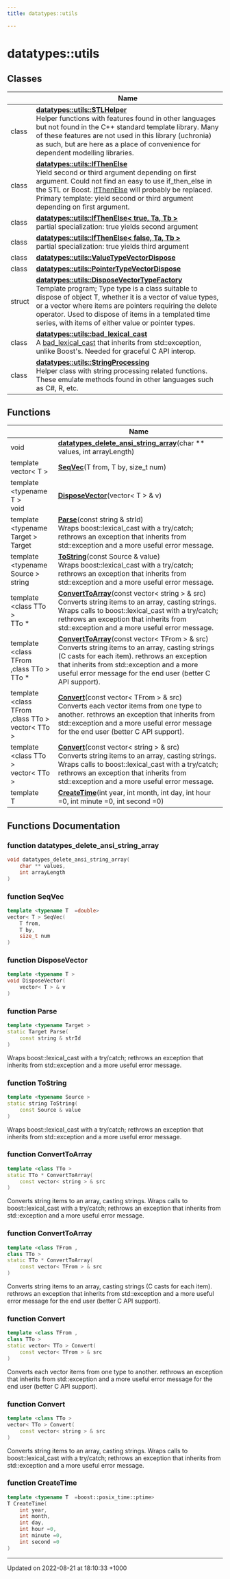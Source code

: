 ```yaml
---
title: datatypes::utils

---
```


# datatypes::utils



## Classes

|                | Name           |
| -------------- | -------------- |
| class | **[datatypes::utils::STLHelper](/uchronia-ts-doc/cpp/Classes/classdatatypes_1_1utils_1_1STLHelper/)** <br>Helper functions with features found in other languages but not found in the C++ standard template library. Many of these features are not used in this library (uchronia) as such, but are here as a place of convenience for dependent modelling libraries.  |
| class | **[datatypes::utils::IfThenElse](/uchronia-ts-doc/cpp/Classes/classdatatypes_1_1utils_1_1IfThenElse/)** <br>Yield second or third argument depending on first argument. Could not find an easy to use if_then_else in the STL or Boost. [IfThenElse]() will probably be replaced. Primary template: yield second or third argument depending on first argument.  |
| class | **[datatypes::utils::IfThenElse< true, Ta, Tb >](/uchronia-ts-doc/cpp/Classes/classdatatypes_1_1utils_1_1IfThenElse_3_01true_00_01Ta_00_01Tb_01_4/)** <br>partial specialization: true yields second argument  |
| class | **[datatypes::utils::IfThenElse< false, Ta, Tb >](/uchronia-ts-doc/cpp/Classes/classdatatypes_1_1utils_1_1IfThenElse_3_01false_00_01Ta_00_01Tb_01_4/)** <br>partial specialization: true yields third argument  |
| class | **[datatypes::utils::ValueTypeVectorDispose](/uchronia-ts-doc/cpp/Classes/classdatatypes_1_1utils_1_1ValueTypeVectorDispose/)**  |
| class | **[datatypes::utils::PointerTypeVectorDispose](/uchronia-ts-doc/cpp/Classes/classdatatypes_1_1utils_1_1PointerTypeVectorDispose/)**  |
| struct | **[datatypes::utils::DisposeVectorTypeFactory](/uchronia-ts-doc/cpp/Classes/structdatatypes_1_1utils_1_1DisposeVectorTypeFactory/)** <br>Template program; Type type is a class suitable to dispose of object T, whether it is a vector of value types, or a vector where items are pointers requiring the delete operator. Used to dispose of items in a templated time series, with items of either value or pointer types.  |
| class | **[datatypes::utils::bad_lexical_cast](/uchronia-ts-doc/cpp/Classes/classdatatypes_1_1utils_1_1bad__lexical__cast/)** <br>A [bad_lexical_cast]() that inherits from std::exception, unlike Boost's. Needed for graceful C API interop.  |
| class | **[datatypes::utils::StringProcessing](/uchronia-ts-doc/cpp/Classes/classdatatypes_1_1utils_1_1StringProcessing/)** <br>Helper class with string processing related functions. These emulate methods found in other languages such as C#, R, etc.  |

## Functions

|                | Name           |
| -------------- | -------------- |
| void | **[datatypes_delete_ansi_string_array](/uchronia-ts-doc/cpp/Namespaces/namespacedatatypes_1_1utils/#function-datatypes-delete-ansi-string-array)**(char ** values, int arrayLength) |
| template <typename T  =double\> <br>vector< T > | **[SeqVec](/uchronia-ts-doc/cpp/Namespaces/namespacedatatypes_1_1utils/#function-seqvec)**(T from, T by, size_t num) |
| template <typename T \> <br>void | **[DisposeVector](/uchronia-ts-doc/cpp/Namespaces/namespacedatatypes_1_1utils/#function-disposevector)**(vector< T > & v) |
| template <typename Target \> <br>Target | **[Parse](/uchronia-ts-doc/cpp/Namespaces/namespacedatatypes_1_1utils/#function-parse)**(const string & strId)<br>Wraps boost::lexical_cast with a try/catch; rethrows an exception that inherits from std::exception and a more useful error message.  |
| template <typename Source \> <br>string | **[ToString](/uchronia-ts-doc/cpp/Namespaces/namespacedatatypes_1_1utils/#function-tostring)**(const Source & value)<br>Wraps boost::lexical_cast with a try/catch; rethrows an exception that inherits from std::exception and a more useful error message.  |
| template <class TTo \> <br>TTo * | **[ConvertToArray](/uchronia-ts-doc/cpp/Namespaces/namespacedatatypes_1_1utils/#function-converttoarray)**(const vector< string > & src)<br>Converts string items to an array, casting strings. Wraps calls to boost::lexical_cast with a try/catch; rethrows an exception that inherits from std::exception and a more useful error message.  |
| template <class TFrom ,class TTo \> <br>TTo * | **[ConvertToArray](/uchronia-ts-doc/cpp/Namespaces/namespacedatatypes_1_1utils/#function-converttoarray)**(const vector< TFrom > & src)<br>Converts string items to an array, casting strings (C casts for each item). rethrows an exception that inherits from std::exception and a more useful error message for the end user (better C API support).  |
| template <class TFrom ,class TTo \> <br>vector< TTo > | **[Convert](/uchronia-ts-doc/cpp/Namespaces/namespacedatatypes_1_1utils/#function-convert)**(const vector< TFrom > & src)<br>Converts each vector items from one type to another. rethrows an exception that inherits from std::exception and a more useful error message for the end user (better C API support).  |
| template <class TTo \> <br>vector< TTo > | **[Convert](/uchronia-ts-doc/cpp/Namespaces/namespacedatatypes_1_1utils/#function-convert)**(const vector< string > & src)<br>Converts string items to an array, casting strings. Wraps calls to boost::lexical_cast with a try/catch; rethrows an exception that inherits from std::exception and a more useful error message.  |
| template <typename T  =boost::posix_time::ptime\> <br>T | **[CreateTime](/uchronia-ts-doc/cpp/Namespaces/namespacedatatypes_1_1utils/#function-createtime)**(int year, int month, int day, int hour =0, int minute =0, int second =0) |


## Functions Documentation

### function datatypes_delete_ansi_string_array

```cpp
void datatypes_delete_ansi_string_array(
    char ** values,
    int arrayLength
)
```


### function SeqVec

```cpp
template <typename T  =double>
vector< T > SeqVec(
    T from,
    T by,
    size_t num
)
```


### function DisposeVector

```cpp
template <typename T >
void DisposeVector(
    vector< T > & v
)
```


### function Parse

```cpp
template <typename Target >
static Target Parse(
    const string & strId
)
```

Wraps boost::lexical_cast with a try/catch; rethrows an exception that inherits from std::exception and a more useful error message. 

### function ToString

```cpp
template <typename Source >
static string ToString(
    const Source & value
)
```

Wraps boost::lexical_cast with a try/catch; rethrows an exception that inherits from std::exception and a more useful error message. 

### function ConvertToArray

```cpp
template <class TTo >
static TTo * ConvertToArray(
    const vector< string > & src
)
```

Converts string items to an array, casting strings. Wraps calls to boost::lexical_cast with a try/catch; rethrows an exception that inherits from std::exception and a more useful error message. 

### function ConvertToArray

```cpp
template <class TFrom ,
class TTo >
static TTo * ConvertToArray(
    const vector< TFrom > & src
)
```

Converts string items to an array, casting strings (C casts for each item). rethrows an exception that inherits from std::exception and a more useful error message for the end user (better C API support). 

### function Convert

```cpp
template <class TFrom ,
class TTo >
static vector< TTo > Convert(
    const vector< TFrom > & src
)
```

Converts each vector items from one type to another. rethrows an exception that inherits from std::exception and a more useful error message for the end user (better C API support). 

### function Convert

```cpp
template <class TTo >
vector< TTo > Convert(
    const vector< string > & src
)
```

Converts string items to an array, casting strings. Wraps calls to boost::lexical_cast with a try/catch; rethrows an exception that inherits from std::exception and a more useful error message. 

### function CreateTime

```cpp
template <typename T  =boost::posix_time::ptime>
T CreateTime(
    int year,
    int month,
    int day,
    int hour =0,
    int minute =0,
    int second =0
)
```






-------------------------------

Updated on 2022-08-21 at 18:10:33 +1000